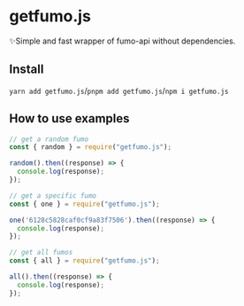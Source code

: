 # getfumo.js
✨Simple and fast wrapper of fumo-api without dependencies.

## Install

`yarn add getfumo.js`/`pnpm add getfumo.js`/`npm i getfumo.js`

## How to use examples

```js
// get a random fumo
const { random } = require("getfumo.js");

random().then((response) => {
  console.log(response);
});
```
```js
// get a specific fumo
const { one } = require("getfumo.js");

one('6128c5828caf0cf9a83f7506').then((response) => {
  console.log(response);
});
```
```js
// get all fumos
const { all } = require("getfumo.js");

all().then((response) => {
  console.log(response);
});
```